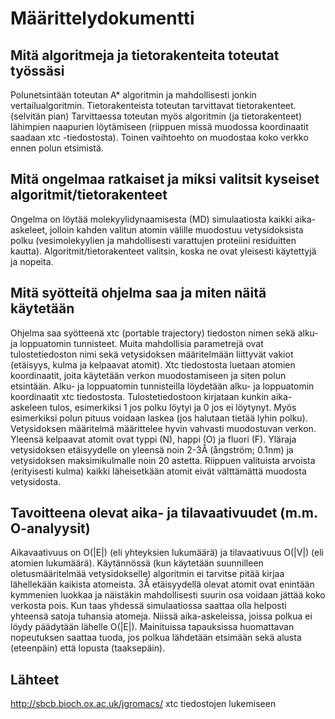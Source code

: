 # Määrittelydokumentti

## Mitä algoritmeja ja tietorakenteita toteutat työssäsi
Polunetsintään toteutan A* algoritmin ja mahdollisesti jonkin vertailualgoritmin.
Tietorakenteista toteutan tarvittavat tietorakenteet. (selvitän pian)
Tarvittaessa toteutan myös algoritmin (ja tietorakenteet) lähimpien naapurien löytämiseen 
(riippuen missä muodossa koordinaatit saadaan xtc -tiedostosta).
Toinen vaihtoehto on muodostaa koko verkko ennen polun etsimistä.

## Mitä ongelmaa ratkaiset ja miksi valitsit kyseiset algoritmit/tietorakenteet
Ongelma on löytää molekyylidynaamisesta (MD) simulaatiosta kaikki aika-askeleet, 
jolloin kahden valitun atomin välille muodostuu vetysidoksista polku 
(vesimolekyylien ja mahdollisesti varattujen proteiini residuitten kautta).
Algoritmit/tietorakenteet valitsin, koska ne ovat yleisesti käytettyjä ja nopeita.

## Mitä syötteitä ohjelma saa ja miten näitä käytetään
Ohjelma saa syötteenä xtc (portable trajectory) tiedoston nimen 
sekä alku- ja loppuatomin tunnisteet.
Muita mahdollisia parametrejä ovat tulostetiedoston nimi 
sekä vetysidoksen määritelmään liittyvät vakiot (etäisyys, kulma ja kelpaavat atomit).
Xtc tiedostosta luetaan atomien koordinaatit, joita käytetään verkon muodostamiseen 
ja siten polun etsintään.
Alku- ja loppuatomin tunnisteilla löydetään alku- ja loppuatomin koordinaatit xtc tiedostosta.
Tulostetiedostoon kirjataan kunkin aika-askeleen tulos, esimerkiksi 1 jos polku löytyi 
ja 0 jos ei löytynyt.
Myös esimerkiksi polun pituus voidaan laskea (jos halutaan tietää lyhin polku).
Vetysidoksen määritelmä määrittelee hyvin vahvasti muodostuvan verkon.
Yleensä kelpaavat atomit ovat typpi (N), happi (O) ja fluori (F).
Yläraja vetysidoksen etäisyydelle on yleensä noin 2-3Å (ångström; 0.1nm) 
ja vetysidoksen maksimikulmalle noin 20 astetta.
Riippuen valituista arvoista (erityisesti kulma) kaikki läheisetkään atomit eivät välttämättä 
muodosta vetysidosta.

## Tavoitteena olevat aika- ja tilavaativuudet (m.m. O-analyysit)
Aikavaativuus on O(|E|) (eli yhteyksien lukumäärä) ja tilavaativuus O(|V|) (eli atomien lukumäärä).
Käytännössä (kun käytetään suunnilleen oletusmääritelmää vetysidokselle) algoritmin ei tarvitse 
pitää kirjaa lähellekään kaikista atomeista.
3Å etäisyydellä olevat atomit ovat enintään kymmenien luokkaa 
ja näistäkin mahdollisesti suurin osa voidaan jättää koko verkosta pois.
Kun taas yhdessä simulaatiossa saattaa olla helposti yhteensä satoja tuhansia atomeja.
Niissä aika-askeleissa, joissa polkua ei löydy päädytään lähelle O(|E|).
Mainituissa tapauksissa huomattavan nopeutuksen saattaa tuoda, jos polkua lähdetään etsimään 
sekä alusta (eteenpäin) että lopusta (taaksepäin).

## Lähteet
http://sbcb.bioch.ox.ac.uk/jgromacs/ xtc tiedostojen lukemiseen